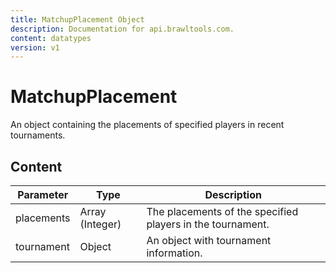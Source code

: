 ```yaml
---
title: MatchupPlacement Object
description: Documentation for api.brawltools.com.
content: datatypes
version: v1
---
```


# MatchupPlacement

An object containing the placements of specified players in recent tournaments.

## Content

| Parameter  | Type            | Description                                                |
| ---------- | --------------- | ---------------------------------------------------------- |
| placements | Array (Integer) | The placements of the specified players in the tournament. |
| tournament | Object          | An object with tournament information.                     |
